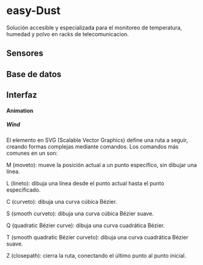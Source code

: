 # easy-Dust
Solución accesible y especializada para el monitoreo de temperatura, humedad y polvo en racks de telecomunicacion.


## Sensores


## Base de datos


## Interfaz

#### Animation

##### Wind
El elemento <path> en SVG (Scalable Vector Graphics) define una ruta a seguir, creando formas complejas mediante comandos. Los comandos más comunes en un <path> son:

M (moveto): mueve la posición actual a un punto específico, sin dibujar una línea.

L (lineto): dibuja una línea desde el punto actual hasta el punto especificado.

C (curveto): dibuja una curva cúbica Bézier.

S (smooth curveto): dibuja una curva cúbica Bézier suave.

Q (quadratic Bézier curve): dibuja una curva cuadrática Bézier.

T (smooth quadratic Bézier curveto): dibuja una curva cuadrática Bézier suave.

Z (closepath): cierra la ruta, conectando el último punto al punto inicial.

